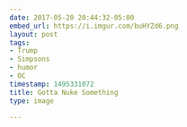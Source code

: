 ```yaml
---
date: 2017-05-20 20:44:32-05:00
embed_url: https://i.imgur.com/buHYZd6.png
layout: post
tags:
- Trump
- Simpsons
- humor
- OC
timestamp: 1495331072
title: Gotta Nuke Something
type: image

---
```

<img src="https://i.imgur.com/buHYZd6.png" alt="" />

